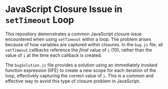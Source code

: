 # JavaScript Closure Issue in `setTimeout` Loop

This repository demonstrates a common JavaScript closure issue encountered when using `setTimeout` within a loop.  The problem arises because of how variables are captured within closures.  In the `bug.js` file, all `setTimeout` callbacks reference the *final* value of `i` (10), rather than the value of `i` at the time each callback is created.

The `bugSolution.js` file provides a solution using an immediately invoked function expression (IIFE) to create a new scope for each iteration of the loop, effectively capturing the correct value of `i`.  This is a common and effective way to avoid this type of closure problem in JavaScript.